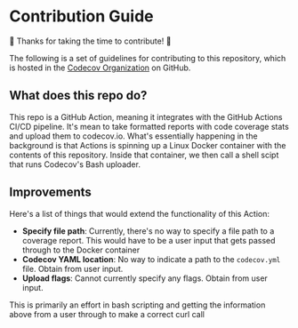 # Contribution Guide

:tada: Thanks for taking the time to contribute! :tada:

The following is a set of guidelines for contributing to this repository, which is hosted in the [Codecov Organization](https://github.com/codecov) on GitHub. 

## What does this repo do?

This repo is a GitHub Action, meaning it integrates with the GitHub Actions CI/CD pipeline. It's mean to take formatted reports with code coverage stats and upload them to codecov.io. What's essentially happening in the background is that Actions is spinning up a Linux Docker container with the contents of this repository. Inside that container, we then call a shell scipt that runs Codecov's Bash uploader. 

## Improvements

Here's a list of things that would extend the functionality of this Action:

* **Specify file path**:     Currently, there's no way to specify a file path to a coverage report. This would have to be a user input that gets passed through to the Docker container
* **Codecov YAML location**: No way to indicate a path to the `codecov.yml` file. Obtain from user input.
* **Upload flags**: Cannot currently specify any flags. Obtain from user input.

This is primarily an effort in bash scripting and getting the information above from a user through to make a correct curl call